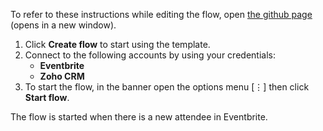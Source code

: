 To refer to these instructions while editing the flow, open [the github page](https://github.com/ot4i/app-connect-templates/blob/master/resources/markdown/Sync%20new%20attendee%20from%20Eventbrite%20to%20lead%20in%20Zoho%20CRM_instructions.md) (opens in a new window).

1.	Click **Create flow** to start using the template.
2.	Connect to the following accounts by using your credentials:
	- **Eventbrite** 
	- **Zoho CRM**
3.	To start the flow, in the banner open the options menu [&#8942;] then click **Start flow**.

The flow is started when there is a new attendee in Eventbrite.
